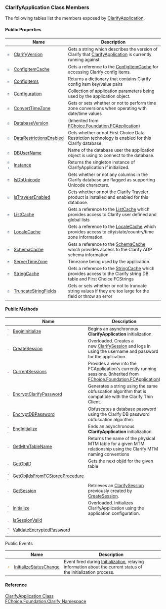 ﻿### ClarifyApplication Class Members

The following tables list the members exposed by [ClarifyApplication](fcSDK~FChoice.Foundation.Clarify.ClarifyApplication.md).

#### Public Properties

|   | Name | Description |
| --- | --- | --- |
| ![Public Property](dotnetimages/publicProperty.png) | [ClarifyVersion](fcSDK~FChoice.Foundation.Clarify.ClarifyApplication~ClarifyVersion.md) | Gets a string which describes the version of Clarify that [ClarifyApplication](fcSDK~FChoice.Foundation.Clarify.ClarifyApplication.md) is currently running against.   |
| ![Public Property](dotnetimages/publicProperty.png) | [ConfigItemCache](fcSDK~FChoice.Foundation.Clarify.ClarifyApplication~ConfigItemCache.md) | Gets a reference to the [ConfigItemCache](fcSDK~FChoice.Foundation.Clarify.ConfigItemCache.md) for accessing Clarify config items.   |
| ![Public Property](dotnetimages/publicProperty.png) | [ConfigItems](fcSDK~FChoice.Foundation.Clarify.ClarifyApplication~ConfigItems.md) | Returns a dictionary that contains Clarify config item key/value pairs   |
| ![Public Property](dotnetimages/publicProperty.png) | [Configuration](fcSDK~FChoice.Foundation.Clarify.ClarifyApplication~Configuration.md) | Collection of application parameters being used by the application object.   |
| ![Public Property](dotnetimages/publicProperty.png) | [ConvertTimeZone](fcSDK~FChoice.Foundation.Clarify.ClarifyApplication~ConvertTimeZone.md) | Gets or sets whether or not to perform time zone conversions when operating with date/time values   |
| ![Public Property](dotnetimages/publicProperty.png) | [DatabaseVersion](fcSDK~FChoice.Foundation.FCApplication~DatabaseVersion.md) | (Inherited from [FChoice.Foundation.FCApplication](fcSDK~FChoice.Foundation.FCApplication.md)) |
| ![Public Property](dotnetimages/publicProperty.png) | [DataRestrictionsEnabled](fcSDK~FChoice.Foundation.Clarify.ClarifyApplication~DataRestrictionsEnabled.md) | Gets whether or not First Choice Data Restriction technology is enabled for this Clarify database.   |
| ![Public Property](dotnetimages/publicProperty.png) | [DBUserName](fcSDK~FChoice.Foundation.Clarify.ClarifyApplication~DBUserName.md) | Name of the database user the application object is using to connect to the database.   |
| ![Public Property](dotnetimages/publicProperty.png)![static (Shared in Visual Basic)](dotnetimages/static.png) | [Instance](fcSDK~FChoice.Foundation.Clarify.ClarifyApplication~Instance.md) | Returns the singleton instance of ClarifyApplication if initialized.   |
| ![Public Property](dotnetimages/publicProperty.png) | [IsDbUnicode](fcSDK~FChoice.Foundation.Clarify.ClarifyApplication~IsDbUnicode.md) | Gets whether or not any columns in the Clarify database are flagged as supporting Unicode characters.   |
| ![Public Property](dotnetimages/publicProperty.png) | [IsTravelerEnabled](fcSDK~FChoice.Foundation.Clarify.ClarifyApplication~IsTravelerEnabled.md) | Gets whether or not the Clarify Traveler product is installed and enabled for this database.   |
| ![Public Property](dotnetimages/publicProperty.png) | [ListCache](fcSDK~FChoice.Foundation.Clarify.ClarifyApplication~ListCache.md) | Gets a reference to the [ListCache](fcSDK~FChoice.Foundation.Clarify.ListCache.md) which provides access to Clarify user defined and global lists   |
| ![Public Property](dotnetimages/publicProperty.png) | [LocaleCache](fcSDK~FChoice.Foundation.Clarify.ClarifyApplication~LocaleCache.md) | Gets a reference to the [LocaleCache](fcSDK~FChoice.Foundation.Clarify.LocaleCache.md) which provides access to city/state/country/time zone information.   |
| ![Public Property](dotnetimages/publicProperty.png) | [SchemaCache](fcSDK~FChoice.Foundation.Clarify.ClarifyApplication~SchemaCache.md) | Gets a reference to the [SchemaCache](fcSDK~FChoice.Foundation.Clarify.SchemaCache.md) which provides access to the Clarify ADP schema information   |
| ![Public Property](dotnetimages/publicProperty.png) | [ServerTimeZone](fcSDK~FChoice.Foundation.Clarify.ClarifyApplication~ServerTimeZone.md) | Timezone being used by the application.   |
| ![Public Property](dotnetimages/publicProperty.png) | [StringCache](fcSDK~FChoice.Foundation.Clarify.ClarifyApplication~StringCache.md) | Gets a reference to the [StringCache](fcSDK~FChoice.Foundation.Clarify.StringCache.md) which provides access to the Clarify string DB table and First Choice FCStrings   |
| ![Public Property](dotnetimages/publicProperty.png) | [TruncateStringFields](fcSDK~FChoice.Foundation.Clarify.ClarifyApplication~TruncateStringFields.md) | Gets or sets whether or not to truncate string values if they are too large for the field or throw an error   |



#### Public Methods

|   | Name | Description |
| --- | --- | --- |
| ![Public Method](dotnetimages/publicMethod.png)![static (Shared in Visual Basic)](dotnetimages/static.png) | [BeginInitialize](fcSDK~FChoice.Foundation.Clarify.ClarifyApplication~BeginInitialize.md) | Begins an asynchronous **ClarifyApplication** initialization.   |
| ![Public Method](dotnetimages/publicMethod.png) | [CreateSession](fcSDK~FChoice.Foundation.Clarify.ClarifyApplication~CreateSession.md) | Overloaded. Creates a new [ClarifySession](fcSDK~FChoice.Foundation.Clarify.ClarifySession.md) and logs in using the username and password for the application.   |
| ![Public Method](dotnetimages/publicMethod.png) | [CurrentSessions](fcSDK~FChoice.Foundation.FCApplication~CurrentSessions.md) | Provides a view into the FCApplication's currently running sessions. (Inherited from [FChoice.Foundation.FCApplication](fcSDK~FChoice.Foundation.FCApplication.md)) |
| ![Public Method](dotnetimages/publicMethod.png) | [EncryptClarifyPassword](fcSDK~FChoice.Foundation.Clarify.ClarifyApplication~EncryptClarifyPassword.md) | Generates a string using the same obfuscation algorithm that is compatible with the Clarify Thin Client.   |
| ![Public Method](dotnetimages/publicMethod.png) | [EncryptDBPassword](fcSDK~FChoice.Foundation.Clarify.ClarifyApplication~EncryptDBPassword.md) | Obfuscates a database password using the Clarify DB password obfuscation algorithm.   |
| ![Public Method](dotnetimages/publicMethod.png)![static (Shared in Visual Basic)](dotnetimages/static.png) | [EndInitialize](fcSDK~FChoice.Foundation.Clarify.ClarifyApplication~EndInitialize.md) | Ends an asynchronous **ClarifyApplication** initialization.   |
| ![Public Method](dotnetimages/publicMethod.png) | [GetMtmTableName](fcSDK~FChoice.Foundation.Clarify.ClarifyApplication~GetMtmTableName.md) | Returns the name of the physical MTM table for a given MTM relationship using the Clarify MTM naming conventions   |
| ![Public Method](dotnetimages/publicMethod.png) | [GetObjID](fcSDK~FChoice.Foundation.Clarify.ClarifyApplication~GetObjID.md) | Gets the next objid for the given table   |
| ![Public Method](dotnetimages/publicMethod.png)![static (Shared in Visual Basic)](dotnetimages/static.png) | [GetObjIdsFromFCStoredProcedure](fcSDK~FChoice.Foundation.Clarify.ClarifyApplication~GetObjIdsFromFCStoredProcedure.md) |   |
| ![Public Method](dotnetimages/publicMethod.png) | [GetSession](fcSDK~FChoice.Foundation.Clarify.ClarifyApplication~GetSession.md) | Retrieves an [ClarifySession](fcSDK~FChoice.Foundation.Clarify.ClarifySession.md) previously created by [CreateSession](fcSDK~FChoice.Foundation.Clarify.ClarifyApplication~CreateSession.md).   |
| ![Public Method](dotnetimages/publicMethod.png)![static (Shared in Visual Basic)](dotnetimages/static.png) | [Initialize](fcSDK~FChoice.Foundation.Clarify.ClarifyApplication~Initialize.md) | Overloaded. Initializes ClarifyApplication using the application configuration.   |
| ![Public Method](dotnetimages/publicMethod.png) | [IsSessionValid](fcSDK~FChoice.Foundation.Clarify.ClarifyApplication~IsSessionValid.md) |   |
| ![Public Method](dotnetimages/publicMethod.png)![static (Shared in Visual Basic)](dotnetimages/static.png) | [ValidateEncryptedPassword](fcSDK~FChoice.Foundation.Clarify.ClarifyApplication~ValidateEncryptedPassword.md) |   |



Public Events

|   | Name | Description |
| --- | --- | --- |
| ![Public Event](dotnetimages/publicEvent.png) | [InitializeStatusChange](fcSDK~FChoice.Foundation.Clarify.ClarifyApplication~InitializeStatusChange_EV.md) | Event fired during [Initialization](fcSDK~FChoice.Foundation.Clarify.ClarifyApplication~Initialize.md), relaying information about the current status of the initialization process.   |





#### Reference

[ClarifyApplication Class](fcSDK~FChoice.Foundation.Clarify.ClarifyApplication.md)  
[FChoice.Foundation.Clarify Namespace](fcSDK~FChoice.Foundation.Clarify_namespace.md)